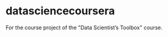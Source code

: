 datasciencecoursera
===================

For the course project of the "Data Scientist’s Toolbox" course.
